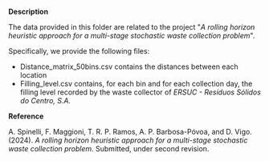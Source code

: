 **Description**

The data provided in this folder are related to the project "_A rolling horizon heuristic approach for a multi-stage stochastic waste collection problem_".

Specifically, we provide the following files:
  - Distance_matrix_50bins.csv contains the distances between each location
  - Filling_level.csv contains, for each bin and for each collection day, the filling level recorded by the waste collector of _ERSUC - Resíduos Sólidos do Centro, S.A._

**Reference**

A. Spinelli, F. Maggioni, T. R. P. Ramos, A. P. Barbosa-Póvoa, and D. Vigo. (2024). _A rolling horizon heuristic approach for a multi-stage stochastic waste collection problem_. Submitted, under second revision.
